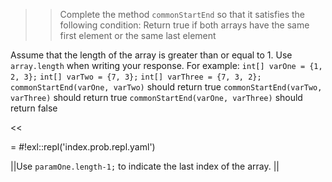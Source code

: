 >>Complete the method <code>commonStartEnd</code> so that it satisfies the following condition:
Return true if both arrays have the same first element or the same last element
<p>Assume that the length of the array is greater than or equal to 1.
Use <code>array.length</code> when writing your response.
For example:
<code>int[] varOne = {1, 2, 3};</code>
<code>int[] varTwo = {7, 3};</code>
<code>int[] varThree = {7, 3, 2};</code>
<code>commonStartEnd(varOne, varTwo)</code> should return true
<code>commonStartEnd(varTwo, varThree)</code> should return true
<code>commonStartEnd(varOne, varThree)</code> should return false</p><<

= #!exl::repl('index.prob.repl.yaml')

||Use <code>paramOne.length-1;</code> to indicate the last index of the array. ||
